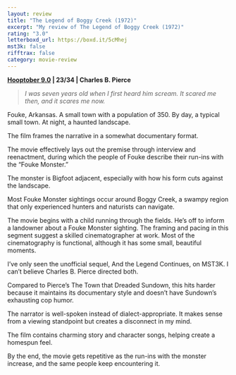 ```yaml
---
layout: review
title: "The Legend of Boggy Creek (1972)"
excerpt: "My review of The Legend of Boggy Creek (1972)"
rating: "3.0"
letterboxd_url: https://boxd.it/5cMhej
mst3k: false
rifftrax: false
category: movie-review
---
```


<b><a href="https://boxd.it/pOmcY" title="Hooptober 9.0">Hooptober 9.0</a> | 23/34 | Charles B. Pierce</b>

<blockquote><i>I was seven years old when I first heard him scream. It scared me then, and it scares me now.</i></blockquote>

Fouke, Arkansas. A small town with a population of 350. By day, a typical small town. At night, a haunted landscape.

The film frames the narrative in a somewhat documentary format.

The movie effectively lays out the premise through interview and reenactment, during which the people of Fouke describe their run-ins with the “Fouke Monster.”

The monster is Bigfoot adjacent, especially with how his form cuts against the landscape.

Most Fouke Monster sightings occur around Boggy Creek, a swampy region that only experienced hunters and naturists can navigate.

The movie begins with a child running through the fields. He’s off to inform a landowner about a Fouke Monster sighting. The framing and pacing in this segment suggest a skilled cinematographer at work. Most
of the cinematography is functional, although it has some small, beautiful moments.

I’ve only seen the unofficial sequel, And the Legend Continues, on MST3K. I can’t believe Charles B. Pierce directed both.

Compared to Pierce’s The Town that Dreaded Sundown, this hits harder because it maintains its documentary style and doesn’t have Sundown’s exhausting cop humor.

The narrator is well-spoken instead of dialect-appropriate. It makes sense from a viewing standpoint but creates a disconnect in my mind.

The film contains charming story and character songs, helping create a homespun feel.

By the end, the movie gets repetitive as the run-ins with the monster increase, and the same people keep encountering it.
